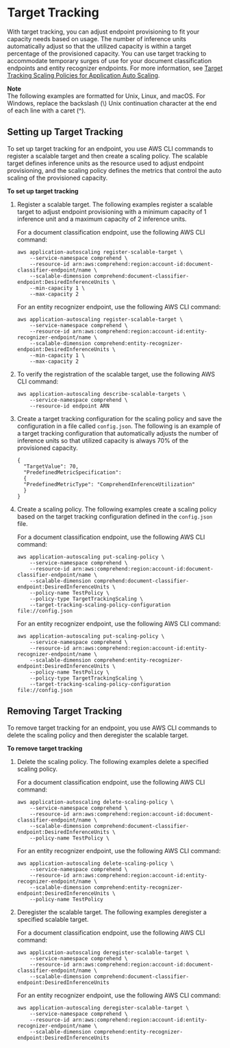 # Target Tracking<a name="targettracking"></a>

With target tracking, you can adjust endpoint provisioning to fit your capacity needs based on usage\. The number of inference units automatically adjust so that the utilized capacity is within a target percentage of the provisioned capacity\. You can use target tracking to accommodate temporary surges of use for your document classification endpoints and entity recognizer endpoints\. For more information, see [Target Tracking Scaling Policies for Application Auto Scaling](https://docs.aws.amazon.com/autoscaling/application/userguide/application-auto-scaling-target-tracking.html)\.

**Note**  
The following examples are formatted for Unix, Linux, and macOS\. For Windows, replace the backslash \(\\\) Unix continuation character at the end of each line with a caret \(^\)\.

## Setting up Target Tracking<a name="setup-target-tracking"></a>

To set up target tracking for an endpoint, you use AWS CLI commands to register a scalable target and then create a scaling policy\. The scalable target defines inference units as the resource used to adjust endpoint provisioning, and the scaling policy defines the metrics that control the auto scaling of the provisioned capacity\. 

**To set up target tracking**

1. Register a scalable target\. The following examples register a scalable target to adjust endpoint provisioning with a minimum capacity of 1 inference unit and a maximum capacity of 2 inference units\.

   For a document classification endpoint, use the following AWS CLI command:

   ```
   aws application-autoscaling register-scalable-target \
       --service-namespace comprehend \
       --resource-id arn:aws:comprehend:region:account-id:document-classifier-endpoint/name \
       --scalable-dimension comprehend:document-classifier-endpoint:DesiredInferenceUnits \
       --min-capacity 1 \
       --max-capacity 2
   ```

   For an entity recognizer endpoint, use the following AWS CLI command:

   ```
   aws application-autoscaling register-scalable-target \
       --service-namespace comprehend \
       --resource-id arn:aws:comprehend:region:account-id:entity-recognizer-endpoint/name \
       --scalable-dimension comprehend:entity-recognizer-endpoint:DesiredInferenceUnits \
       --min-capacity 1 \
       --max-capacity 2
   ```

1. To verify the registration of the scalable target, use the following AWS CLI command:

   ```
   aws application-autoscaling describe-scalable-targets \
       --service-namespace comprehend \
       --resource-id endpoint ARN
   ```

1. Create a target tracking configuration for the scaling policy and save the configuration in a file called `config.json`\. The following is an example of a target tracking configuration that automatically adjusts the number of inference units so that utilized capacity is always 70% of the provisioned capacity\.

   ```
   {
     "TargetValue": 70,
     "PredefinedMetricSpecification": 
     {
     "PredefinedMetricType": "ComprehendInferenceUtilization"
     }
   }
   ```

1. Create a scaling policy\. The following examples create a scaling policy based on the target tracking configuration defined in the `config.json` file\. 

   For a document classification endpoint, use the following AWS CLI command:

   ```
   aws application-autoscaling put-scaling-policy \
       --service-namespace comprehend \
       --resource-id arn:aws:comprehend:region:account-id:document-classifier-endpoint/name \
       --scalable-dimension comprehend:document-classifier-endpoint:DesiredInferenceUnits \
       --policy-name TestPolicy \
       --policy-type TargetTrackingScaling \
       --target-tracking-scaling-policy-configuration file://config.json
   ```

   For an entity recognizer endpoint, use the following AWS CLI command:

   ```
   aws application-autoscaling put-scaling-policy \
       --service-namespace comprehend \
       --resource-id arn:aws:comprehend:region:account-id:entity-recognizer-endpoint/name \
       --scalable-dimension comprehend:entity-recognizer-endpoint:DesiredInferenceUnits \
       --policy-name TestPolicy \
       --policy-type TargetTrackingScaling \
       --target-tracking-scaling-policy-configuration file://config.json
   ```

## Removing Target Tracking<a name="remove-target-tracking"></a>

To remove target tracking for an endpoint, you use AWS CLI commands to delete the scaling policy and then deregister the scalable target\.

**To remove target tracking**

1. Delete the scaling policy\. The following examples delete a specified scaling policy\.

   For a document classification endpoint, use the following AWS CLI command:

   ```
   aws application-autoscaling delete-scaling-policy \
       --service-namespace comprehend \
       --resource-id arn:aws:comprehend:region:account-id:document-classifier-endpoint/name \
       --scalable-dimension comprehend:document-classifier-endpoint:DesiredInferenceUnits \
       --policy-name TestPolicy \
   ```

   For an entity recognizer endpoint, use the following AWS CLI command:

   ```
   aws application-autoscaling delete-scaling-policy \
       --service-namespace comprehend \
       --resource-id arn:aws:comprehend:region:account-id:entity-recognizer-endpoint/name \
       --scalable-dimension comprehend:entity-recognizer-endpoint:DesiredInferenceUnits \
       --policy-name TestPolicy
   ```

1. Deregister the scalable target\. The following examples deregister a specified scalable target\.

   For a document classification endpoint, use the following AWS CLI command:

   ```
   aws application-autoscaling deregister-scalable-target \
       --service-namespace comprehend \
       --resource-id arn:aws:comprehend:region:account-id:document-classifier-endpoint/name \
       --scalable-dimension comprehend:document-classifier-endpoint:DesiredInferenceUnits
   ```

   For an entity recognizer endpoint, use the following AWS CLI command:

   ```
   aws application-autoscaling deregister-scalable-target \
       --service-namespace comprehend \
       --resource-id arn:aws:comprehend:region:account-id:entity-recognizer-endpoint/name \
       --scalable-dimension comprehend:entity-recognizer-endpoint:DesiredInferenceUnits
   ```